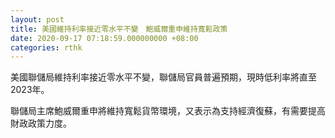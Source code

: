 ```yaml
---
layout: post
title: 美國維持利率接近零水平不變　鮑威爾重申維持寬鬆政策
date: 2020-09-17 07:18:59.000000000 +08:00
categories: rthk
---
```


美國聯儲局維持利率接近零水平不變，聯儲局官員普遍預期，現時低利率將直至2023年。

聯儲局主席鮑威爾重申將維持寬鬆貨幣環境，又表示為支持經濟復蘇，有需要提高財政政策力度。
